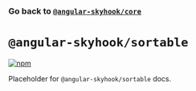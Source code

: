### Go back to [`@angular-skyhook/core`](../)

# `@angular-skyhook/sortable`

[![npm](https://img.shields.io/npm/v/@angular-skyhook/sortable.svg)](https://www.npmjs.com/package/@angular-skyhook/sortable)

Placeholder for `@angular-skyhook/sortable` docs.
